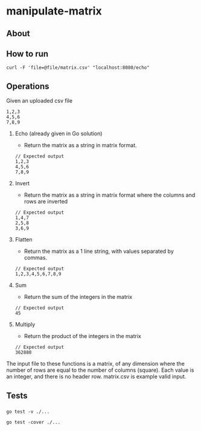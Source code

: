# manipulate-matrix

## About

## How to run

```
curl -F 'file=@file/matrix.csv' "localhost:8080/echo"
```

## Operations

Given an uploaded csv file

```
1,2,3
4,5,6
7,8,9
```

1. Echo (already given in Go solution)

    - Return the matrix as a string in matrix format.

    ```
    // Expected output
    1,2,3
    4,5,6
    7,8,9
    ```

2. Invert
    - Return the matrix as a string in matrix format where the columns and rows are inverted
    ```
    // Expected output
    1,4,7
    2,5,8
    3,6,9
    ```
3. Flatten
    - Return the matrix as a 1 line string, with values separated by commas.
    ```
    // Expected output
    1,2,3,4,5,6,7,8,9
    ```
4. Sum
    - Return the sum of the integers in the matrix
    ```
    // Expected output
    45
    ```
5. Multiply
    - Return the product of the integers in the matrix
    ```
    // Expected output
    362880
    ```

The input file to these functions is a matrix, of any dimension where the number of rows are equal to the number of columns (square). Each value is an integer, and there is no header row. matrix.csv is example valid input.

## Tests

###

```
go test -v ./...
```

```
go test -cover ./...
```
